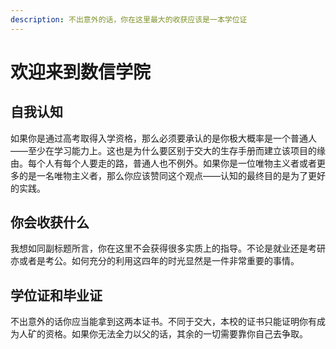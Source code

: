 ```yaml
---
description: 不出意外的话，你在这里最大的收获应该是一本学位证
---
```


# 欢迎来到数信学院

## 自我认知

如果你是通过高考取得入学资格，那么必须要承认的是你极大概率是一个普通人——至少在学习能力上。这也是为什么要区别于交大的生存手册而建立该项目的缘由。每个人有每个人要走的路，普通人也不例外。如果你是一位唯物主义者或者更多的是一名唯物主义者，那么你应该赞同这个观点——认知的最终目的是为了更好的实践。

## 你会收获什么

我想如同副标题所言，你在这里不会获得很多实质上的指导。不论是就业还是考研亦或者是考公。如何充分的利用这四年的时光显然是一件非常重要的事情。

## 学位证和毕业证

不出意外的话你应当能拿到这两本证书。不同于交大，本校的证书只能证明你有成为人矿的资格。如果你无法全力以父的话，其余的一切需要靠你自己去争取。

##
